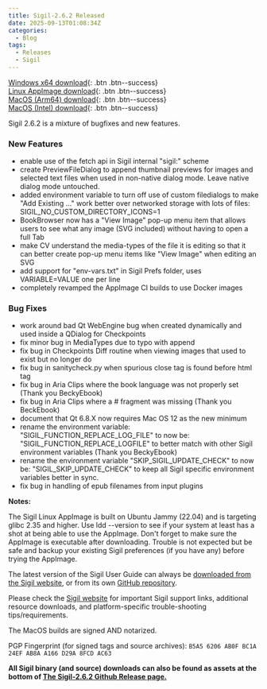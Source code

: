 ```yaml
---
title: Sigil-2.6.2 Released
date: 2025-09-13T01:08:34Z
categories:
  - Blog
tags:
  - Releases
  - Sigil
---
```


[Windows x64 download](https://github.com/Sigil-Ebook/Sigil/releases/download/2.6.2/Sigil-2.6.2-Windows-x64-Setup.exe){: .btn .btn--success}<br/>
[Linux AppImage download](https://github.com/Sigil-Ebook/Sigil/releases/download/2.6.2/Sigil-2.6.2-x86_64.AppImage){: .btn .btn--success}<br/>
[MacOS (Arm64) download](https://github.com/Sigil-Ebook/Sigil/releases/download/2.6.2/Sigil.app-2.6.2-Mac-arm64.txz){: .btn .btn--success}<br/>
[MacOS (Intel) download](https://github.com/Sigil-Ebook/Sigil/releases/download/2.6.2/Sigil.app-2.6.2-Mac-x86_64.txz){: .btn .btn--success}

Sigil 2.6.2 is a mixture of bugfixes and new features.

### New Features
- enable use of the fetch api in Sigil internal "sigil:" scheme
- create PreviewFileDialog to append thumbnail previews for images and selected text files when used in non-native dialog mode.  Leave native dialog mode untouched.
- added environment variable to turn off use of custom filedialogs to make "Add Existing ..." work better over networked storage with lots of files: SIGIL_NO_CUSTOM_DIRECTORY_ICONS=1
- BookBrowser now has a "View Image" pop-up menu item that allows users to see what any image (SVG included) without having to open a full Tab
- make CV understand the media-types of the file it is editing so that it can better create pop-up menu items like "View Image" when editing an SVG
- add support for "env-vars.txt" in Sigil Prefs folder, uses VARIABLE=VALUE one per line
- completely revamped the AppImage CI builds to use Docker images

### Bug Fixes
- work around bad Qt WebEngine bug when created dynamically and used inside a QDialog for Checkpoints
- fix minor bug in MediaTypes due to typo with append
- fix bug in Checkpoints Diff routine when viewing images that used to exist but no longer do
- fix bug in sanitycheck.py when spurious close tag is found before html tag
- fix bug in Aria Clips where the book language was not properly set (Thank you BeckyEbook)
- fix bug in Aria Clips where a # fragment was missing (Thank you BeckEbook)
- document that Qt 6.8.X now requires Mac OS 12 as the new minimum
- rename the environment variable: "SIGIL_FUNCTION_REPLACE_LOG_FILE" to now be: "SIGIL_FUNCTION_REPLACE_LOGFILE" to better match with other Sigil environment variables (Thank you BeckyEbook)
- rename the environment variable "SKIP_SIGIL_UPDATE_CHECK" to now be: "SIGIL_SKIP_UPDATE_CHECK" to keep all Sigil specific environment variables better in sync.
- fix bug in handling of epub filenames from input plugins


__Notes:__

The Sigil Linux AppImage is built on Ubuntu Jammy (22.04) and is targeting glibc 2.35 and higher. Use ldd --version to see if your system at least has a shot at being able to use the AppImage. Don't forget to make sure the AppImage is executable after downloading. Trouble is not expected but be safe and backup your existing Sigil preferences (if you have any) before trying the AppImage.

The latest version of the Sigil User Guide can always be [downloaded from the Sigil website](https://sigil-ebook.com/sigil/guide), or from its own [GitHub repository](https://github.com/Sigil-Ebook/sigil-user-guide/releases/latest).

Please check the [Sigil website](https://sigil-ebook.com/sigil) for important Sigil support links, additional resource downloads, and platform-specific trouble-shooting tips/requirements.

The MacOS builds are signed AND notarized.

PGP Fingerprint (for signed tags and source archives): `B5A5 6206 AB0F BC1A 24EF AB8A A166 D29A 8FCD AC63`

__All Sigil binary (and source) downloads can also be found as assets at the bottom of [The Sigil-2.6.2 Github Release page.](https://github.com/Sigil-Ebook/Sigil/releases/tag/2.6.2)__

